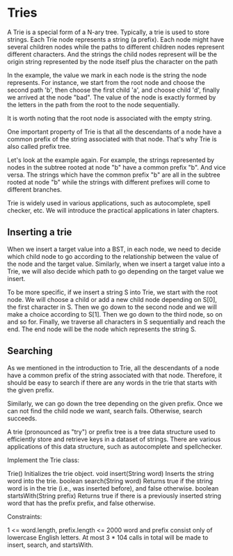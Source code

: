 # Tries

A Trie is a special form of a N-ary tree. Typically, a trie is used to store strings. Each Trie node represents a string (a prefix). Each node might have several children nodes while the paths to different children nodes represent different characters. And the strings the child nodes represent will be the origin string represented by the node itself plus the character on the path

In the example, the value we mark in each node is the string the node represents. For instance, we start from the root node and choose the second path 'b', then choose the first child 'a', and choose child 'd', finally we arrived at the node "bad". The value of the node is exactly formed by the letters in the path from the root to the node sequentially.

It is worth noting that the root node is associated with the empty string.

One important property of Trie is that all the descendants of a node have a common prefix of the string associated with that node. That's why Trie is also called prefix tree.

Let's look at the example again. For example, the strings represented by nodes in the subtree rooted at node "b" have a common prefix "b". And vice versa. The strings which have the common prefix "b" are all in the subtree rooted at node "b" while the strings with different prefixes will come to different branches.

Trie is widely used in various applications, such as autocomplete, spell checker, etc. We will introduce the practical applications in later chapters.

## Inserting a trie

When we insert a target value into a BST, in each node, we need to decide which child node to go according to the relationship between the value of the node and the target value. Similarly, when we insert a target value into a Trie, we will also decide which path to go depending on the target value we insert.

To be more specific, if we insert a string S into Trie, we start with the root node. We will choose a child or add a new child node depending on S[0], the first character in S. Then we go down to the second node and we will make a choice according to S[1]. Then we go down to the third node, so on and so for. Finally, we traverse all characters in S sequentially and reach the end. The end node will be the node which represents the string S.

## Searching

As we mentioned in the introduction to Trie, all the descendants of a node have a common prefix of the string associated with that node. Therefore, it should be easy to search if there are any words in the trie that starts with the given prefix.

Similarly, we can go down the tree depending on the given prefix. Once we can not find the child node we want, search fails. Otherwise, search succeeds.

A trie (pronounced as "try") or prefix tree is a tree data structure used to efficiently store and retrieve keys in a dataset of strings. There are various applications of this data structure, such as autocomplete and spellchecker.

Implement the Trie class:

Trie() Initializes the trie object.
void insert(String word) Inserts the string word into the trie.
boolean search(String word) Returns true if the string word is in the trie (i.e., was inserted before), and false otherwise.
boolean startsWith(String prefix) Returns true if there is a previously inserted string word that has the prefix prefix, and false otherwise.

Constraints:

1 <= word.length, prefix.length <= 2000
word and prefix consist only of lowercase English letters.
At most 3 * 104 calls in total will be made to insert, search, and startsWith.

